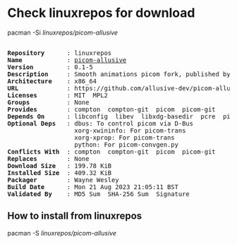 # Check linuxrepos for download

pacman -Si *linuxrepos/picom-allusive*

<div class="highlight"><pre class="highlight"><text>
<b>Repository</b>      : linuxrepos
<b>Name</b>            : <a href="../../x86_64/picom-allusive-0.1-5-x86_64.pkg.tar.zst">picom-allusive</a>
<b>Version</b>         : 0.1-5
<b>Description</b>     : Smooth animations picom fork, published by allusive, coded by pijulius
<b>Architecture</b>    : x86_64
<b>URL</b>             : https://github.com/allusive-dev/picom-allusive
<b>Licenses</b>        : MIT  MPL2
<b>Groups</b>          : None
<b>Provides</b>        : compton  compton-git  picom  picom-git
<b>Depends On</b>      : libconfig  libev  libxdg-basedir  pcre  pixman  xcb-util-image  xcb-util-renderutil  libglvnd  libx11  libxcb  libdbus
<b>Optional Deps</b>   : dbus: To control picom via D-Bus
                  xorg-xwininfo: For picom-trans
                  xorg-xprop: For picom-trans
                  python: For picom-convgen.py
<b>Conflicts With</b>  : compton  compton-git  picom  picom-git
<b>Replaces</b>        : None
<b>Download Size</b>   : 199.78 KiB
<b>Installed Size</b>  : 409.32 KiB
<b>Packager</b>        : Wayne Wesley <wayne6324@gmail.com>
<b>Build Date</b>      : Mon 21 Aug 2023 21:05:11 BST
<b>Validated By</b>    : MD5 Sum  SHA-256 Sum  Signature
</text></pre></div>

## How to install from linuxrepos

pacman -S *linuxrepos/picom-allusive*
